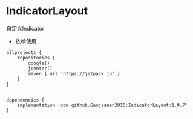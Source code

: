 # IndicatorLayout
自定义Indicator

- 依赖使用
```
allprojects {
    repositories {
        google()
        jcenter()
        maven { url 'https://jitpack.io' }
    }
}


dependencies {
    implementation 'com.github.Gaojianan2016:IndicatorLayout:1.0.7'
}
```
